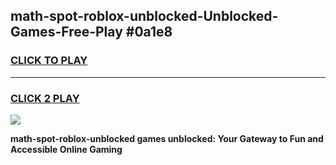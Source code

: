 
## math-spot-roblox-unblocked-Unblocked-Games-Free-Play #0a1e8
<h3>
<a href="https://us.freeplayer.one?title=math-spot-roblox-unblocked&ref=9M">CLICK TO PLAY</a></h3>
<hr>

<h3>
<a href="https://us.freeplayer.one?title=math-spot-roblox-unblocked&ref=9M">CLICK 2 PLAY</a>
  
</h3>

<a href="https://us.freeplayer.one?title=math-spot-roblox-unblocked&ref=9M"><img src="https://clearcache.store/games.png"></a>


**math-spot-roblox-unblocked games unblocked: Your Gateway to Fun and Accessible Online Gaming**
